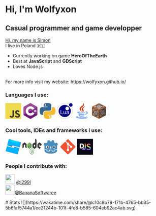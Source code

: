 # Hi, I'm Wolfyxon
## Casual programmer and game developper
<p>
   <u>Hi, my name is Simon</u> <br>
   I live in Poland 🇵🇱 <br>

- Currently working on game **HeroOfTheEarth**
- Best at **JavaScript** and **GDScript**
- Loves Node.js
<br>
 For more info visit my website: https://wolfyxon.github.io/
</p>


### Languages I use:

<p>
<img src="https://raw.githubusercontent.com/Wolfyxon/Wolfyxon/main/img/icons/js.png" width="50px" height="50px">
<img src="https://raw.githubusercontent.com/Wolfyxon/Wolfyxon/main/img/icons/cs.png" width="50px" height="50px">
<img src="https://raw.githubusercontent.com/Wolfyxon/Wolfyxon/main/img/icons/py.png" width="50px" height="50px">
<img src="https://raw.githubusercontent.com/Wolfyxon/Wolfyxon/main/img/icons/lua.png" width="50px" height="50px">
   <img src="https://raw.githubusercontent.com/Wolfyxon/Wolfyxon/main/img/icons/Java.png" width="50px" height="50px">
<img src="https://raw.githubusercontent.com/Wolfyxon/Wolfyxon/main/img/icons/mc_command.png" width="50px" height="50px">
</p>


### Cool tools, IDEs and frameworks I use:
<p>
<img src="https://raw.githubusercontent.com/Wolfyxon/Wolfyxon/main/img/icons/rbx_studio.png" width="50px" height="50px">
<img src="https://raw.githubusercontent.com/Wolfyxon/Wolfyxon/main/img/icons/node.png" width="60px" height="50px">
<img src="https://raw.githubusercontent.com/Wolfyxon/Wolfyxon/main/img/icons/godot.png" width="50px" height="50px">
<img src="https://raw.githubusercontent.com/Wolfyxon/Wolfyxon/main/img/icons/git.png" width="50px" height="50px">
<img src="https://raw.githubusercontent.com/Wolfyxon/Wolfyxon/main/img/icons/discordjs.png" width="50px" height="50px">
</p>


### People I contribute with:
<p>
<img src="https://avatars.githubusercontent.com/u/73909964?v=4" width="30px" height="30px"> 
<a href="https://github.com/l299l" target="blank">@l299l</a>
<br>
<img src="https://avatars.githubusercontent.com/u/93658686?v=4" width="30px" height="30px"><a href="https://github.com/BananaSoftwaree" target="blank">@BananaSoftwaree</a>
<br>
</p>
# Stats
![](https://wakatime.com/share/@c10c8b79-171b-4765-bb35-5b6faf5744a1/ee21244b-101f-4fe8-b585-604eb92ac4ab.svg)
